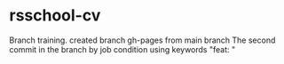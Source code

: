 # rsschool-cv
Branch training. created branch gh-pages from main branch
The second commit in the branch by job condition using keywords "feat: "
